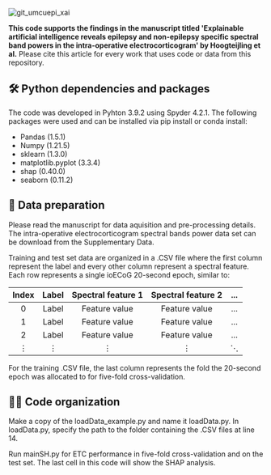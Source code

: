 ![git_umcuepi_xai](https://github.com/UMCU-EpiLAB/umcuEpi_explainable_AI/assets/73480193/7e041dbe-ee74-44a4-b6e2-5aa58fb01dfc)


**This code supports the findings in the manuscript titled 'Explainable artificial intelligence reveals epilepsy and non-epilepsy specific spectral band powers in the intra-operative electrocorticogram' by Hoogteijling et al.** Please cite this article for every work that uses code or data from this repository.

## 🛠 Python dependencies and packages
The code was developed in Pyhton 3.9.2 using Spyder 4.2.1.
The following packages were used and can be installed via pip install or conda install:

- Pandas (1.5.1)
- Numpy (1.21.5)
- sklearn (1.3.0)
- matplotlib.pyplot (3.3.4)
- shap (0.40.0)
- seaborn (0.11.2)

## 🧠 Data preparation
Please read the manuscript for data aquisition and pre-processing details. The intra-operative electrocorticogram spectral bands power data set can be download from the Supplementary Data.

Training and test set data are organized in a .CSV file where the first column represent the label and every other column represent a spectral feature. Each row represents a single ioECoG 20-second epoch, similar to:

| Index | Label | Spectral feature 1  | Spectral feature 2 | ...|
| :------------: | :------------: |:---------------:| :-----:|:---:|
| 0      | Label |Feature value | Feature value |...|
| 1      | Label |Feature value |  Feature value|...|
| 2 | Label |Feature value |Feature value|...|
| ⋮| ⋮| ⋮ |⋮| ⋱ |.

For the training .CSV file, the last column represents the fold the 20-second epoch was allocated to for five-fold cross-validation.

## 👩‍💻 Code organization
Make a copy of the loadData_example.py and name it loadData.py. In loadData.py, specify the path to the folder containing the .CSV files at line 14.

Run mainSH.py for ETC performance in five-fold cross-validation and on the test set. The last cell in this code will show the SHAP analysis.
